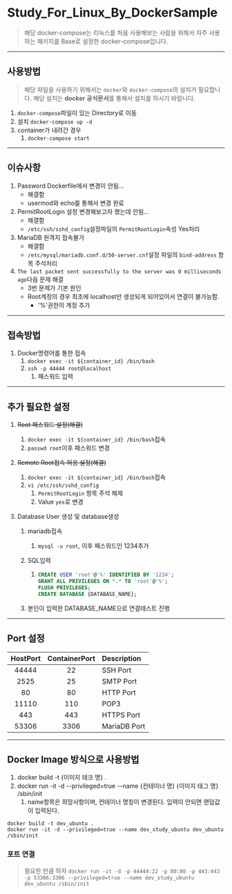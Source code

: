 # Study_For_Linux_By_DockerSample

> 해당 docker-compose는 리눅스를 처음 사용해보는 사람을 위해서 자주 사용하는 패키지를 Base로 설정한 docker-compose입니다.

---

## 사용방법

> 해당 파일을 사용하기 위해서는 `docker`와 `docker-compose`의 설치가 필요합니다. 해당 설치는 **docker 공식문서**를 통해서 설치를 하시기 바랍니다.

1. `docker-compose`파일이 있는 Directory로 이동
2. 설치 `docker-compose up -d`
3. container가 내려간 경우
   1. `docker-compose start`

---

## 이슈사항

1. Password Dockerfile에서 변경이 안됨...
   - 해결함
   - usermod와 echo를 통해서 변경 완료
2. PermitRootLogin 설정 변경해보고자 했는데 안됨...
   - 해결함
   - `/etc/ssh/sshd_config`설정파일의 `PermitRootLogin`속성 Yes처리
3. MariaDB 원격지 접속불가
   - 해결함
   - `/etc/mysql/mariadb.conf.d/50-server.cnf`설정 파일의 `bind-address` 항목 주석처리
4. `The last packet sent successfully to the server was 0 milliseconds ago`다음 문제 해결
   - 3번 문제가 기본 원인
   - Root계정의 경우 최초에 localhost만 생성되게 되어있어서 연결이 불가능함.
     - '%'권한의 계정 추가

---

## 접속방법

1. Docker명령어를 통한 접속
   1. `docker exec -it ${container_id} /bin/bash`
   2. `ssh -p 44444 root@localhost`
      1. 패스워드 입력

---

## 추가 필요한 설정

1. ~~Root 패스워드 설정(해결)~~
   1. `docker exec -it ${container_id} /bin/bash`접속
   2. `passwd root`이후 패스워드 변경
2. ~~Remote Root접속 허용 설정(해결)~~
   1. `docker exec -it ${container_id} /bin/bash`접속
   2. `vi /etc/ssh/sshd_config`
      1. `PermitRootLogin` 항목 주석 해제
      2. Value `yes`로 변경
3. Database User 생성 및 database생성

   1. mariadb접속
      1. `mysql -u root`, 이후 패스워드인 1234추가
   2. SQL입력

      1. ```SQL
         CREATE USER 'root'@'%' IDENTIFIED BY '1234';
         GRANT ALL PRIVILEGES ON *.* TO 'root'@'%';
         FLUSH PRIVILEGES;
         CREATE DATABASE {DATABASE_NAME};
         ```

   3. 본인이 입력한 DATABASE_NAME으로 연결테스트 진행

---

## Port 설정

| HostPort | ContainerPort | Description  |
| :------: | :-----------: | :----------- |
|  44444   |      22       | SSH Port     |
|   2525   |      25       | SMTP Port    |
|    80    |      80       | HTTP Port    |
|  11110   |      110      | POP3         |
|   443    |      443      | HTTPS Port   |
|  53306   |     3306      | MariaDB Port |

---

## Docker Image 방식으로 사용방법

1. docker build -t {이미지 태크 명} .
2. docker run -it -d --privileged=true --name {컨테이너 명} {이미지 태그 명} /sbin/init
   1. name항목은 희망사항이며, 컨테이너 명칭이 변경된다. 입력이 안되면 랜덤값이 입력된다.

```Example Code
docker build -t dev_ubuntu .
docker run -it -d --privileged=true --name dev_study_ubuntu dev_ubuntu /sbin/init
```

### 포트 연결

> 필요한 만큼 하자
> `docker run -it -d -p 44444:22 -p 80:80 -p 443:443 -p 53306:3306 --privileged=true --name dev_study_ubuntu dev_ubuntu /sbin/init
`
